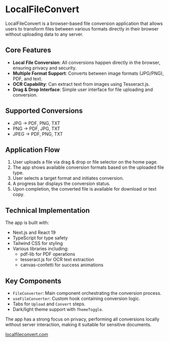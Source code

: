 # LocalFileConvert

LocalFileConvert is a browser-based file conversion application that allows users to transform files between various formats directly in their browser without uploading data to any server.

## Core Features

- **Local File Conversion**: All conversions happen directly in the browser, ensuring privacy and security.
- **Multiple Format Support**: Converts between image formats (JPG/PNG), PDF, and text.
- **OCR Capability**: Can extract text from images using Tesseract.js.
- **Drag & Drop Interface**: Simple user interface for file uploading and conversion.

## Supported Conversions

- JPG → PDF, PNG, TXT
- PNG → PDF, JPG, TXT
- JPEG → PDF, PNG, TXT

## Application Flow

1. User uploads a file via drag & drop or file selector on the home page.
2. The app shows available conversion formats based on the uploaded file type.
3. User selects a target format and initiates conversion.
4. A progress bar displays the conversion status.
5. Upon completion, the converted file is available for download or text copy.

## Technical Implementation

The app is built with:

- Next.js and React 19
- TypeScript for type safety
- Tailwind CSS for styling
- Various libraries including:
  - pdf-lib for PDF operations
  - tesseract.js for OCR text extraction
  - canvas-confetti for success animations

## Key Components

- `FileConverter`: Main component orchestrating the conversion process.
- `useFileConverter`: Custom hook containing conversion logic.
- Tabs for `Upload` and `Convert` steps.
- Dark/light theme support with `ThemeToggle`.

The app has a strong focus on privacy, performing all conversions locally without server interaction, making it suitable for sensitive documents.

[localfileconvert.com](https://localfileconvert.com/)
